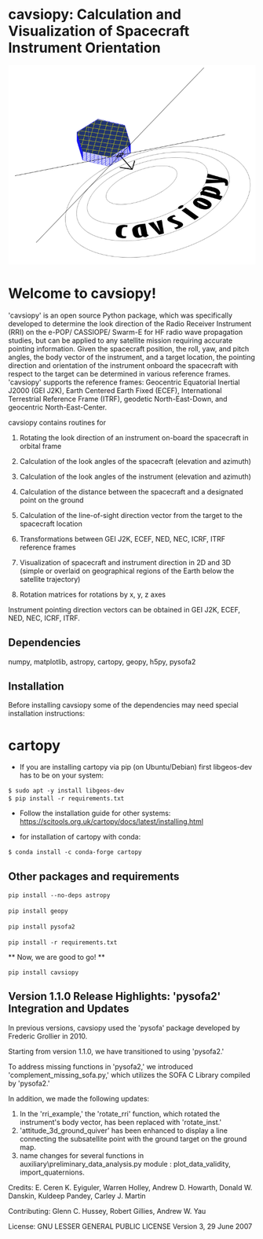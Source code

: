 # cavsiopy: Calculation and Visualization of Spacecraft Instrument Orientation

![cavsiopy](logos/cavsiopy.png)

Welcome to cavsiopy!
====================================
'cavsiopy' is an open source Python package, which was specifically developed to determine the look direction of the Radio Receiver Instrument (RRI) on the e-POP/ CASSIOPE/ Swarm-E for HF radio wave propagation studies, but can be applied to any satellite mission requiring accurate pointing information. Given the spacecraft position, the roll, yaw, and pitch angles, the body vector of the instrument, and a target location, the pointing direction and orientation of the instrument onboard the spacecraft with respect to the target can be determined in various reference frames. 'cavsiopy' supports the reference frames: Geocentric Equatorial Inertial J2000 (GEI J2K), Earth Centered Earth Fixed (ECEF), International Terrestrial Reference Frame (ITRF), geodetic North-East-Down, and geocentric North-East-Center. 

cavsiopy contains routines for 

1. Rotating the look direction of an instrument on-board the spacecraft in orbital frame 

2. Calculation of the look angles of the spacecraft (elevation and azimuth) 

3. Calculation of the look angles of the instrument (elevation and azimuth) 

4. Calculation of the distance between the spacecraft and a designated point on the ground 

5. Calculation of the line-of-sight direction vector from the target to the spacecraft location

6. Transformations between GEI J2K, ECEF, NED, NEC, ICRF, ITRF reference frames 

7. Visualization of spacecraft and instrument direction in 2D and 3D (simple or overlaid on geographical regions of the Earth below the satellite trajectory)

8. Rotation matrices for rotations by x, y, z axes

Instrument pointing direction vectors can be obtained in GEI J2K, ECEF, NED, NEC, ICRF, ITRF.

Dependencies
------------
numpy, matplotlib, astropy, cartopy, geopy, h5py, pysofa2

Installation
------------
Before installing cavsiopy some of the dependencies may need special installation instructions:

# cartopy

- If you are installing cartopy via pip (on Ubuntu/Debian) first libgeos-dev has to be on your system:

```
$ sudo apt -y install libgeos-dev
$ pip install -r requirements.txt
```

- Follow the installation guide for other systems: https://scitools.org.uk/cartopy/docs/latest/installing.html

- for installation of cartopy with conda:

```
$ conda install -c conda-forge cartopy
```

Other packages and requirements
-------------------------------
```
pip install --no-deps astropy

pip install geopy

pip install pysofa2

pip install -r requirements.txt
```
** Now, we are good to go! **

```
pip install cavsiopy
```

Version 1.1.0 Release Highlights: 'pysofa2' Integration and Updates
-------------------------------------------------------------------

In previous versions, cavsiopy used the 'pysofa' package developed by Frederic Grollier in 2010.

Starting from version 1.1.0, we have transitioned to using 'pysofa2.'

To address missing functions in 'pysofa2,' we introduced 'complement_missing_sofa.py,' which utilizes the SOFA C Library compiled by 'pysofa2.'

In addition, we made the following updates:

1. In the 'rri\_example,' the 'rotate\_rri' function, which rotated the instrument's body vector, has been replaced with 'rotate\_inst.'
2. 'attitude\_3d\_ground\_quiver' has been enhanced to display a line connecting the subsatellite point with the ground target on the ground map.
3. name changes for several functions in auxiliary\preliminary\_data\_analysis.py module : plot\_data\_validity, import\_quaternions.

Credits: E. Ceren K. Eyiguler, Warren Holley, Andrew D. Howarth, Donald W. Danskin, Kuldeep Pandey, Carley J. Martin

Contributing: Glenn C. Hussey, Robert Gillies, Andrew W. Yau

License: GNU LESSER GENERAL PUBLIC LICENSE Version 3, 29 June 2007

